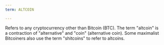 ```yaml
---
term: ALTCOIN

---
```

Refers to any cryptocurrency other than Bitcoin (BTC). The term "altcoin" is a contraction of "alternative" and "coin" (alternative coin). Some maximalist Bitcoiners also use the term "shitcoins" to refer to altcoins.